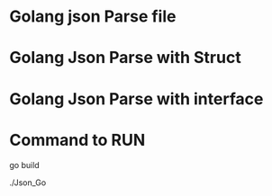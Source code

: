 # Golang json Parse file

# Golang Json Parse with Struct

# Golang Json Parse with interface

# Command to RUN

go build

./Json_Go
